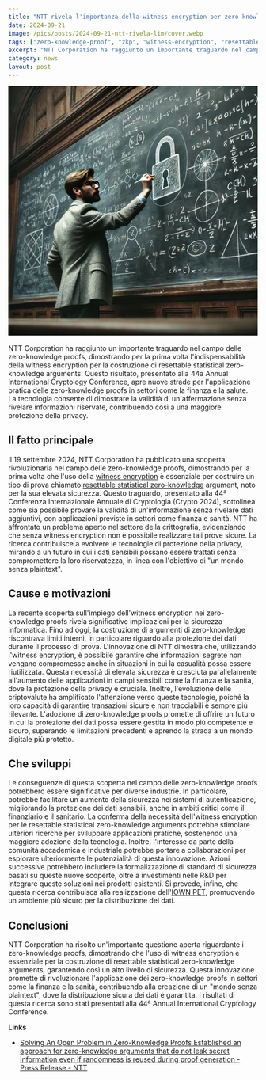 ```yaml
---
title: "NTT rivela l'importanza della witness encryption per zero-knowledge proofs"
date: 2024-09-21
image: /pics/posts/2024-09-21-ntt-rivela-lim/cover.webp
tags: ["zero-knowledge-proof", "zkp", "witness-encryption", "resettable-statistical-zero-knowledge", "cryptographic-protocol", "data-security"]
excerpt: "NTT Corporation ha raggiunto un importante traguardo nel campo delle zero-knowledge proofs, dimostrando per la prima volta l'indispensabilità della witness encryption per la costruzione di resettabl..."
category: news
layout: post
---
```


![cover](/pics/posts/2024-09-21-ntt-rivela-lim/cover.webp)

NTT Corporation ha raggiunto un importante traguardo nel campo delle zero-knowledge proofs, dimostrando per la prima volta l'indispensabilità della witness encryption per la costruzione di resettable statistical zero-knowledge arguments. Questo risultato, presentato alla 44a Annual International Cryptology Conference, apre nuove strade per l'applicazione pratica delle zero-knowledge proofs in settori come la finanza e la salute. La tecnologia consente di dimostrare la validità di un'affermazione senza rivelare informazioni riservate, contribuendo così a una maggiore protezione della privacy.

Il fatto principale
-----------

Il 19 settembre 2024, NTT Corporation ha pubblicato una scoperta rivoluzionaria nel campo delle zero-knowledge proofs, dimostrando per la prima volta che l'uso della [witness encryption](https://eprint.iacr.org/2023/812) è essenziale per costruire un tipo di prova chiamato [resettable statistical zero-knowledge](https://eprint.iacr.org/2024/806) argument, noto per la sua elevata sicurezza. Questo traguardo, presentato alla 44ª Conferenza Internazionale Annuale di Cryptologia (Crypto 2024), sottolinea come sia possibile provare la validità di un'informazione senza rivelare dati aggiuntivi, con applicazioni previste in settori come finanza e sanità. NTT ha affrontato un problema aperto nel settore della crittografia, evidenziando che senza witness encryption non è possibile realizzare tali prove sicure. La ricerca contribuisce a evolvere le tecnologie di protezione della privacy, mirando a un futuro in cui i dati sensibili possano essere trattati senza compromettere la loro riservatezza, in linea con l'obiettivo di "un mondo senza plaintext".


Cause e motivazioni
-----------

La recente scoperta sull'impiego dell'witness encryption nei zero-knowledge proofs rivela significative implicazioni per la sicurezza informatica. Fino ad oggi, la costruzione di argumenti di zero-knowledge riscontrava limiti interni, in particolare riguardo alla protezione dei dati durante il processo di prova. L'innovazione di NTT dimostra che, utilizzando l'witness encryption, è possibile garantire che informazioni segrete non vengano compromesse anche in situazioni in cui la casualità possa essere riutilizzata. Questa necessità di elevata sicurezza è cresciuta parallelamente all'aumento delle applicazioni in campi sensibili come la finanza e la sanità, dove la protezione della privacy è cruciale. Inoltre, l'evoluzione delle criptovalute ha amplificato l'attenzione verso queste tecnologie, poiché la loro capacità di garantire transazioni sicure e non tracciabili è sempre più rilevante. L'adozione di zero-knowledge proofs promette di offrire un futuro in cui la protezione dei dati possa essere gestita in modo più competente e sicuro, superando le limitazioni precedenti e aprendo la strada a un mondo digitale più protetto.

Che sviluppi
-----------


Le conseguenze di questa scoperta nel campo delle zero-knowledge proofs potrebbero essere significative per diverse industrie. In particolare, potrebbe facilitare un aumento della sicurezza nei sistemi di autenticazione, migliorando la protezione dei dati sensibili, anche in ambiti critici come il finanziario e il sanitario. La conferma della necessità dell'witness encryption per le resettable statistical zero-knowledge arguments potrebbe stimolare ulteriori ricerche per sviluppare applicazioni pratiche, sostenendo una maggiore adozione della tecnologia. Inoltre, l'interesse da parte della comunità accademica e industriale potrebbe portare a collaborazioni per esplorare ulteriormente le potenzialità di questa innovazione. Azioni successive potrebbero includere la formalizzazione di standard di sicurezza basati su queste nuove scoperte, oltre a investimenti nelle R&D per integrare queste soluzioni nei prodotti esistenti. Si prevede, infine, che questa ricerca contribuisca alla realizzazione dell'[IOWN PET](https://www.rd.ntt/e/sil/project/iown-pets/iown-pets.html), promuovendo un ambiente più sicuro per la distribuzione dei dati.


Conclusioni
-----------

NTT Corporation ha risolto un'importante questione aperta riguardante i zero-knowledge proofs, dimostrando che l'uso di witness encryption è essenziale per la costruzione di resettable statistical zero-knowledge arguments, garantendo così un alto livello di sicurezza. Questa innovazione promette di rivoluzionare l'applicazione dei zero-knowledge proofs in settori come la finanza e la sanità, contribuendo alla creazione di un "mondo senza plaintext", dove la distribuzione sicura dei dati è garantita. I risultati di questa ricerca sono stati presentati alla 44ª Annual International Cryptology Conference.



**Links**


- [Solving An Open Problem in Zero-Knowledge Proofs Established an approach for zero-knowledge arguments that do not leak secret information even if randomness is reused during proof generation - Press Release - NTT](https://group.ntt/en/newsrelease/2024/09/19/240919a.html)